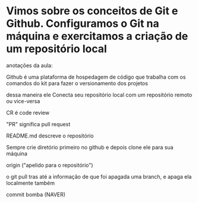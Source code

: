 # Vimos sobre os conceitos de Git e Github. Configuramos o Git na máquina e exercitamos a criação de um repositório local

anotações da aula:

Github é uma plataforma de hospedagem de código que trabalha com os comandos do kit para fazer o versionamento dos projetos

dessa maneira ele Conecta seu repositório local com um repositório remoto ou vice-versa

CR é code review 

"PR" significa pull request

README.md descreve o repositório

Sempre crie diretório primeiro no github
e depois clone ele para sua máquina

origin ("apelido para o repositório")

o git pull tras até a informação de que foi apagada uma branch, e apaga ela localmente também

commit bomba (NAVER)
